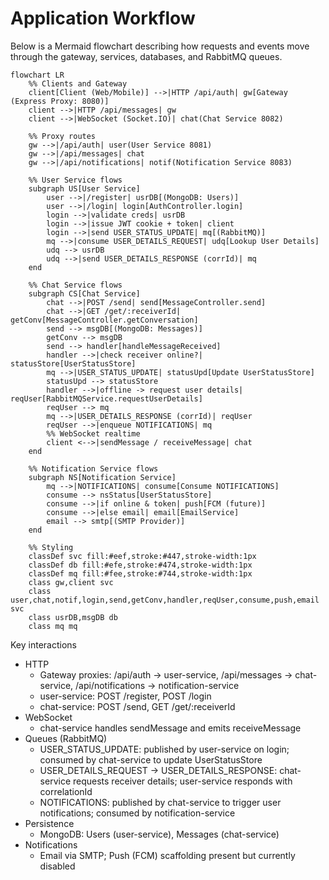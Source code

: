 # Application Workflow

Below is a Mermaid flowchart describing how requests and events move through the gateway, services, databases, and RabbitMQ queues.

```mermaid
flowchart LR
    %% Clients and Gateway
    client[Client (Web/Mobile)] -->|HTTP /api/auth| gw[Gateway (Express Proxy: 8080)]
    client -->|HTTP /api/messages| gw
    client -->|WebSocket (Socket.IO)| chat(Chat Service 8082)

    %% Proxy routes
    gw -->|/api/auth| user(User Service 8081)
    gw -->|/api/messages| chat
    gw -->|/api/notifications| notif(Notification Service 8083)

    %% User Service flows
    subgraph US[User Service]
        user -->|/register| usrDB[(MongoDB: Users)]
        user -->|/login| login[AuthController.login]
        login -->|validate creds| usrDB
        login -->|issue JWT cookie + token| client
        login -->|send USER_STATUS_UPDATE| mq[(RabbitMQ)]
        mq -->|consume USER_DETAILS_REQUEST| udq[Lookup User Details]
        udq --> usrDB
        udq -->|send USER_DETAILS_RESPONSE (corrId)| mq
    end

    %% Chat Service flows
    subgraph CS[Chat Service]
        chat -->|POST /send| send[MessageController.send]
        chat -->|GET /get/:receiverId| getConv[MessageController.getConversation]
        send --> msgDB[(MongoDB: Messages)]
        getConv --> msgDB
        send --> handler[handleMessageReceived]
        handler -->|check receiver online?| statusStore[UserStatusStore]
        mq -->|USER_STATUS_UPDATE| statusUpd[Update UserStatusStore]
        statusUpd --> statusStore
        handler -->|offline -> request user details| reqUser[RabbitMQService.requestUserDetails]
        reqUser --> mq
        mq -->|USER_DETAILS_RESPONSE (corrId)| reqUser
        reqUser -->|enqueue NOTIFICATIONS| mq
        %% WebSocket realtime
        client <-->|sendMessage / receiveMessage| chat
    end

    %% Notification Service flows
    subgraph NS[Notification Service]
        mq -->|NOTIFICATIONS| consume[Consume NOTIFICATIONS]
        consume --> nsStatus[UserStatusStore]
        consume -->|if online & token| push[FCM (future)]
        consume -->|else email| email[EmailService]
        email --> smtp[(SMTP Provider)]
    end

    %% Styling
    classDef svc fill:#eef,stroke:#447,stroke-width:1px
    classDef db fill:#efe,stroke:#474,stroke-width:1px
    classDef mq fill:#fee,stroke:#744,stroke-width:1px
    class gw,client svc
    class user,chat,notif,login,send,getConv,handler,reqUser,consume,push,email svc
    class usrDB,msgDB db
    class mq mq
```

Key interactions
- HTTP
  - Gateway proxies: /api/auth -> user-service, /api/messages -> chat-service, /api/notifications -> notification-service
  - user-service: POST /register, POST /login
  - chat-service: POST /send, GET /get/:receiverId
- WebSocket
  - chat-service handles sendMessage and emits receiveMessage
- Queues (RabbitMQ)
  - USER_STATUS_UPDATE: published by user-service on login; consumed by chat-service to update UserStatusStore
  - USER_DETAILS_REQUEST -> USER_DETAILS_RESPONSE: chat-service requests receiver details; user-service responds with correlationId
  - NOTIFICATIONS: published by chat-service to trigger user notifications; consumed by notification-service
- Persistence
  - MongoDB: Users (user-service), Messages (chat-service)
- Notifications
  - Email via SMTP; Push (FCM) scaffolding present but currently disabled

